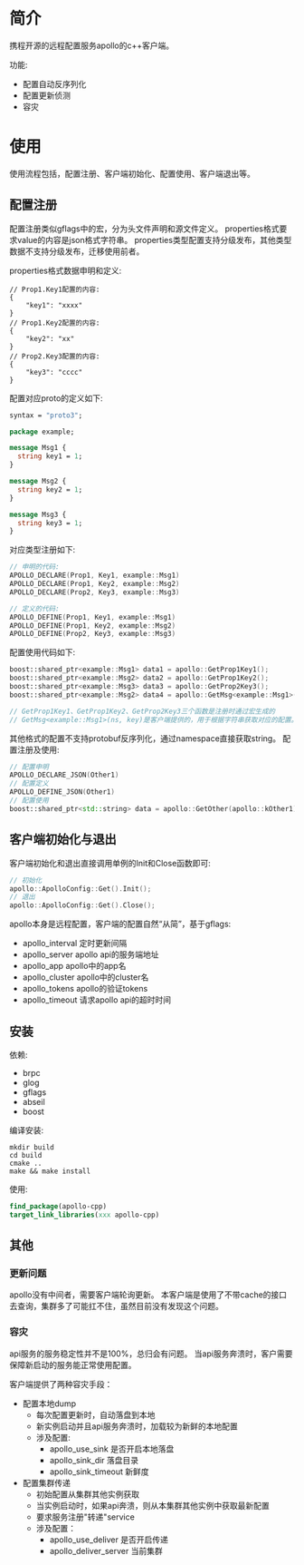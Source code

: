 # 简介
携程开源的远程配置服务apollo的c++客户端。

功能:
- 配置自动反序列化
- 配置更新侦测
- 容灾

# 使用
使用流程包括，配置注册、客户端初始化、配置使用、客户端退出等。

## 配置注册
配置注册类似gflags中的宏，分为头文件声明和源文件定义。
properties格式要求value的内容是json格式字符串。
properties类型配置支持分级发布，其他类型数据不支持分级发布，迁移使用前者。

properties格式数据申明和定义:

```
// Prop1.Key1配置的内容:
{
    "key1": "xxxx"
}
// Prop1.Key2配置的内容:
{
    "key2": "xx"
}
// Prop2.Key3配置的内容:
{
    "key3": "cccc"
}
```

配置对应proto的定义如下:

```protobuf
syntax = "proto3";

package example;

message Msg1 {
  string key1 = 1;
}

message Msg2 {
  string key2 = 1;
}

message Msg3 {
  string key3 = 1;
}
```

对应类型注册如下:

```c++
// 申明的代码:
APOLLO_DECLARE(Prop1, Key1, example::Msg1)
APOLLO_DECLARE(Prop1, Key2, example::Msg2)
APOLLO_DECLARE(Prop2, Key3, example::Msg3)

// 定义的代码:
APOLLO_DEFINE(Prop1, Key1, example::Msg1)
APOLLO_DEFINE(Prop1, Key2, example::Msg2)
APOLLO_DEFINE(Prop2, Key3, example::Msg3)
```

配置使用代码如下:

```c++
boost::shared_ptr<example::Msg1> data1 = apollo::GetProp1Key1();
boost::shared_ptr<example::Msg2> data2 = apollo::GetProp1Key2();
boost::shared_ptr<example::Msg3> data3 = apollo::GetProp2Key3();
boost::shared_ptr<example::Msg2> data4 = apollo::GetMsg<example::Msg1>("Prop1", "Key2");

// GetProp1Key1、GetProp1Key2、GetProp2Key3三个函数是注册时通过宏生成的
// GetMsg<example::Msg1>(ns, key)是客户端提供的，用于根据字符串获取对应的配置。
```

其他格式的配置不支持protobuf反序列化，通过namespace直接获取string。
配置注册及使用:

```c++
// 配置申明
APOLLO_DECLARE_JSON(Other1)
// 配置定义
APOLLO_DEFINE_JSON(Other1)
// 配置使用
boost::shared_ptr<std::string> data = apollo::GetOther(apollo::kOther1);
```

## 客户端初始化与退出
客户端初始化和退出直接调用单例的Init和Close函数即可:

```c++
// 初始化
apollo::ApolloConfig::Get().Init();
// 退出
apollo::ApolloConfig::Get().Close();
```

apollo本身是远程配置，客户端的配置自然“从简”，基于gflags:

- apollo_interval 定时更新间隔
- apollo_server apollo api的服务端地址
- apollo_app apollo中的app名
- apollo_cluster apollo中的cluster名
- apollo_tokens apollo的验证tokens
- apollo_timeout 请求apollo api的超时时间

## 安装
依赖:
- brpc
- glog
- gflags
- abseil
- boost

编译安装:

```shell
mkdir build
cd build
cmake ..
make && make install
```

使用:

```cmake
find_package(apollo-cpp)
target_link_libraries(xxx apollo-cpp)
```

## 其他
### 更新问题
apollo没有中间者，需要客户端轮询更新。
本客户端是使用了不带cache的接口去查询，集群多了可能扛不住，虽然目前没有发现这个问题。

### 容灾
api服务的服务稳定性并不是100%，总归会有问题。
当api服务奔溃时，客户需要保障新启动的服务能正常使用配置。

客户端提供了两种容灾手段：

- 配置本地dump
  - 每次配置更新时，自动落盘到本地
  - 新实例启动并且api服务奔溃时，加载较为新鲜的本地配置
  - 涉及配置:
    - apollo_use_sink 是否开启本地落盘
    - apollo_sink_dir 落盘目录
    - apollo_sink_timeout 新鲜度
- 配置集群传递
  - 初始配置从集群其他实例获取
  - 当实例启动时，如果api奔溃，则从本集群其他实例中获取最新配置
  - 要求服务注册"转递"service
  - 涉及配置：
    - apollo_use_deliver 是否开启传递
    - apollo_deliver_server 当前集群





